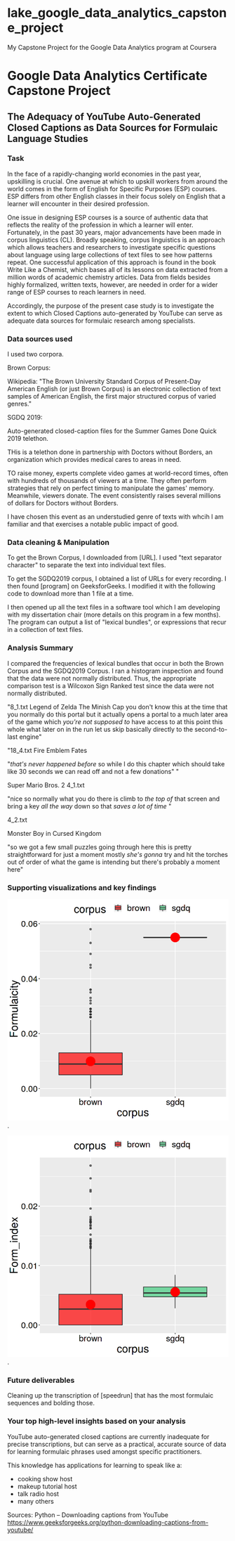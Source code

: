 # lake_google_data_analytics_capstone_project
My Capstone Project for the Google Data Analytics program at Coursera

# Google Data Analytics Certificate Capstone Project

## The Adequacy of YouTube Auto-Generated Closed Captions as Data Sources for Formulaic Language Studies

### Task

In the face of a rapidly-changing world economies in the past year, upskilling is crucial. One avenue at which to upskill workers from around the world comes in the form of English for Specific Purposes (ESP) courses. ESP differs from other English classes in their focus solely on English that a learner will encounter in their desired profession.

One issue in designing ESP courses is a source of authentic data that reflects the reality of the profession in which a learner will enter. Fortunately, in the past 30 years, major advancements have been made in corpus linguistics (CL). Broadly speaking, corpus linguistics is an approach which allows teachers and researchers to investigate specific questions about language using large collections of text files to see how patterns repeat. One successful application of this approach is found in the book Write Like a Chemist, which bases all of its lessons on data extracted from a million words of academic chemistry articles. Data from fields besides highly formalized, written texts, however, are needed in order for a wider range of ESP courses to reach learners in need.

Accordingly, the purpose of the present case study is to investigate the extent to which Closed Captions auto-generated by  YouTube can serve as adequate data sources for formulaic research among specialists.

### Data sources used

I used two corpora. 

Brown Corpus:

Wikipedia: "The Brown University Standard Corpus of Present-Day American English (or just Brown Corpus) is an electronic collection of text samples of American English, the first major structured corpus of varied genres."

SGDQ 2019:

Auto-generated closed-caption files for the Summer Games Done Quick 2019 telethon.

THis is a telethon done in partnership with Doctors without Borders, an organization which provides medical cares to areas in need.

TO raise money, experts complete video games at world-record times, often with hundreds of thousands of viewers at a time. They often perform strategies that rely on perfect timing to manipulate the games' memory. Meanwhile, viewers donate. The event consistently raises several millions of dollars for Doctors without Borders.

I have chosen this event as an understudied  genre of texts with whcih I am familiar and that exercises a notable public impact of good.


### Data cleaning & Manipulation

To get the Brown Corpus, I downloaded from [URL]. I used "text separator character" to separate the text into individual text files. 

To get the SGDQ2019 corpus, I obtained a list of URLs for every recording. I then found [program] on GeeksforGeeks. I modified it with the following code to download more than 1 file at a time.

I then opened up all the text files in a software tool which I am developing with my dissertation chair (more details on this program in a few months). The program can output a list of "lexical bundles", or  expressions that recur in a collection of text files.  

### Analysis Summary 

I compared the frequencies of lexical bundles that occur in both the Brown Corpus and the SGDQ2019 Corpus. I ran a histogram inspection and found that the data were not normally distributed. Thus, the appropriate comparison test is a Wilcoxon Sign Ranked test since the data were not normally distributed.

"8_1.txt
 Legend of Zelda The Minish Cap
you don't know this at the time that you normally do this portal but it actually opens a portal to a much later area of the game which *you're not supposed to* have access to at this point this whole what later on in the run let us skip basically directly to the second-to-last engine"


"18_4.txt Fire Emblem Fates

"*that's never happened before* so while I do this chapter which should take like 30 seconds we can read off and not a few donations"
"


Super Mario Bros. 2
4_1.txt

"nice so normally what you do there is climb to *the top of* that screen and bring a key *all the way* down so that *saves a lot of time* "

4_2.txt

Monster Boy in Cursed Kingdom

"so we got a few small puzzles going through here this is pretty straightforward for just a moment mostly *she's gonna* try and hit the torches out of order of what the game is intending but there's probably a moment here"


### Supporting visualizations and key findings

![Boxplot of mean formualicity scores in both corpora](https://github.com/lexicalmichaellake/lake_google_data_analytics_capstone_project/blob/main/all_formualicity_boxplot.png "Boxplot of mean formualicity scores in both corpora").



![Boxplot of mean formualicity scores in LBs shared in corpora](https://github.com/lexicalmichaellake/lake_google_data_analytics_capstone_project/blob/main/shared_formualicity_boxplot.png "Boxplot of mean formualicity scores in LBs shared in corpora").


### Future deliverables 

Cleaning up the transcription of [speedrun] that has the most formulaic sequences and bolding those.


### Your top high-level insights based on your analysis

YouTube auto-generated closed captions are currently inadequate for precise transcriptions, but can serve as a practical, accurate source of data for learning formulaic phrases used amongst specific practitioners.

This knowledge has applications for learning to speak like a:
* cooking show host
* makeup tutorial host
* talk radio host
* many others


Sources:
Python – Downloading captions from YouTube
https://www.geeksforgeeks.org/python-downloading-captions-from-youtube/
